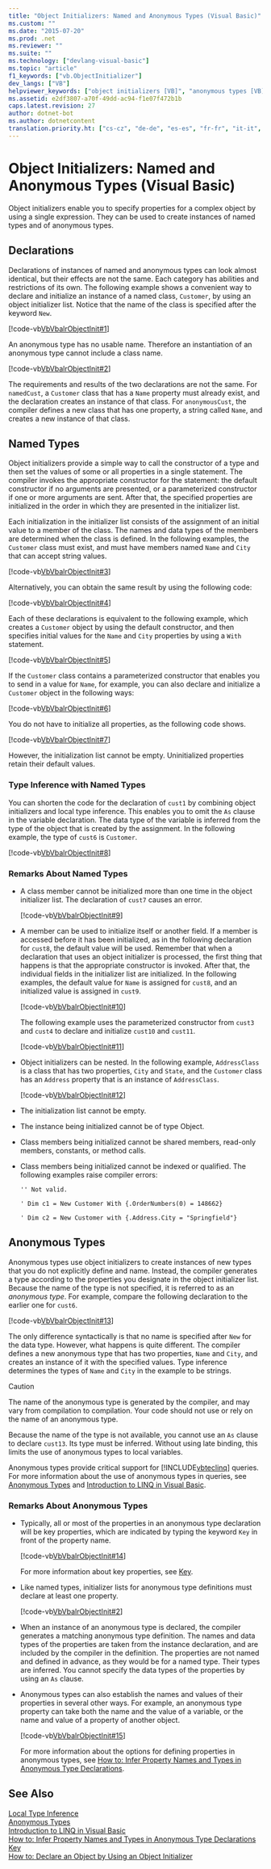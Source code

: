 ```yaml
---
title: "Object Initializers: Named and Anonymous Types (Visual Basic)"
ms.custom: ""
ms.date: "2015-07-20"
ms.prod: .net
ms.reviewer: ""
ms.suite: ""
ms.technology: ["devlang-visual-basic"]
ms.topic: "article"
f1_keywords: ["vb.ObjectInitializer"]
dev_langs: ["VB"]
helpviewer_keywords: ["object initializers [VB]", "anonymous types [VB], object initializers", "initializing properties [VB]", "initializers [VB]", "named types [VB]"]
ms.assetid: e2df3807-a70f-49dd-ac94-f1e07f472b1b
caps.latest.revision: 27
author: dotnet-bot
ms.author: dotnetcontent
translation.priority.ht: ["cs-cz", "de-de", "es-es", "fr-fr", "it-it", "ja-jp", "ko-kr", "pl-pl", "pt-br", "ru-ru", "tr-tr", "zh-cn", "zh-tw"]
---
```

# Object Initializers: Named and Anonymous Types (Visual Basic)
Object initializers enable you to specify properties for a complex object by using a single expression. They can be used to create instances of named types and of anonymous types.  
  
## Declarations  
 Declarations of instances of named and anonymous types can look almost identical, but their effects are not the same. Each category has abilities and restrictions of its own. The following example shows a convenient way to declare and initialize an instance of a named class, `Customer`, by using an object initializer list. Notice that the name of the class is specified after the keyword `New`.  
  
 [!code-vb[VbVbalrObjectInit#1](../../../../visual-basic/programming-guide/language-features/objects-and-classes/codesnippet/VisualBasic/object-initializers-named-and-anonymous-types_1.vb)]  
  
 An anonymous type has no usable name. Therefore an instantiation of an anonymous type cannot include a class name.  
  
 [!code-vb[VbVbalrObjectInit#2](../../../../visual-basic/programming-guide/language-features/objects-and-classes/codesnippet/VisualBasic/object-initializers-named-and-anonymous-types_2.vb)]  
  
 The requirements and results of the two declarations are not the same. For `namedCust`, a `Customer` class that has a `Name` property must already exist, and the declaration creates an instance of that class. For `anonymousCust`, the compiler defines a new class that has one property, a string called `Name`, and creates a new instance of that class.  
  
## Named Types  
 Object initializers provide a simple way to call the constructor of a type and then set the values of some or all properties in a single statement. The compiler invokes the appropriate constructor for the statement: the default constructor if no arguments are presented, or a parameterized constructor if one or more arguments are sent. After that, the specified properties are initialized in the order in which they are presented in the initializer list.  
  
 Each initialization in the initializer list consists of the assignment of an initial value to a member of the class. The names and data types of the members are determined when the class is defined. In the following examples, the `Customer` class must exist, and must have members named `Name` and `City` that can accept string values.  
  
 [!code-vb[VbVbalrObjectInit#3](../../../../visual-basic/programming-guide/language-features/objects-and-classes/codesnippet/VisualBasic/object-initializers-named-and-anonymous-types_3.vb)]  
  
 Alternatively, you can obtain the same result by using the following code:  
  
 [!code-vb[VbVbalrObjectInit#4](../../../../visual-basic/programming-guide/language-features/objects-and-classes/codesnippet/VisualBasic/object-initializers-named-and-anonymous-types_4.vb)]  
  
 Each of these declarations is equivalent to the following example, which creates a `Customer` object by using the default constructor, and then specifies initial values for the `Name` and `City` properties by using a `With` statement.  
  
 [!code-vb[VbVbalrObjectInit#5](../../../../visual-basic/programming-guide/language-features/objects-and-classes/codesnippet/VisualBasic/object-initializers-named-and-anonymous-types_5.vb)]  
  
 If the `Customer` class contains a parameterized constructor that enables you to send in a value for `Name`, for example, you can also declare and initialize a `Customer` object in the following ways:  
  
 [!code-vb[VbVbalrObjectInit#6](../../../../visual-basic/programming-guide/language-features/objects-and-classes/codesnippet/VisualBasic/object-initializers-named-and-anonymous-types_6.vb)]  
  
 You do not have to initialize all properties, as the following code shows.  
  
 [!code-vb[VbVbalrObjectInit#7](../../../../visual-basic/programming-guide/language-features/objects-and-classes/codesnippet/VisualBasic/object-initializers-named-and-anonymous-types_7.vb)]  
  
 However, the initialization list cannot be empty. Uninitialized properties retain their default values.  
  
### Type Inference with Named Types  
 You can shorten the code for the declaration of `cust1` by combining object initializers and local type inference. This enables you to omit the `As` clause in the variable declaration. The data type of the variable is inferred from the type of the object that is created by the assignment. In the following example, the type of `cust6` is `Customer`.  
  
 [!code-vb[VbVbalrObjectInit#8](../../../../visual-basic/programming-guide/language-features/objects-and-classes/codesnippet/VisualBasic/object-initializers-named-and-anonymous-types_8.vb)]  
  
### Remarks About Named Types  
  
-   A class member cannot be initialized more than one time in the object initializer list. The declaration of `cust7` causes an error.  
  
     [!code-vb[VbVbalrObjectInit#9](../../../../visual-basic/programming-guide/language-features/objects-and-classes/codesnippet/VisualBasic/object-initializers-named-and-anonymous-types_9.vb)]  
  
-   A member can be used to initialize itself or another field. If a member is accessed before it has been initialized, as in the following declaration for `cust8`, the default value will be used. Remember that when a declaration that uses an object initializer is processed, the first thing that happens is that the appropriate constructor is invoked. After that, the individual fields in the initializer list are initialized. In the following examples, the default value for `Name` is assigned for `cust8`, and an initialized value is assigned in `cust9`.  
  
     [!code-vb[VbVbalrObjectInit#10](../../../../visual-basic/programming-guide/language-features/objects-and-classes/codesnippet/VisualBasic/object-initializers-named-and-anonymous-types_10.vb)]  
  
     The following example uses the parameterized constructor from `cust3` and `cust4` to declare and initialize `cust10` and `cust11`.  
  
     [!code-vb[VbVbalrObjectInit#11](../../../../visual-basic/programming-guide/language-features/objects-and-classes/codesnippet/VisualBasic/object-initializers-named-and-anonymous-types_11.vb)]  
  
-   Object initializers can be nested. In the following example, `AddressClass` is a class that has two properties, `City` and `State`, and the `Customer` class has an `Address` property that is an instance of `AddressClass`.  
  
     [!code-vb[VbVbalrObjectInit#12](../../../../visual-basic/programming-guide/language-features/objects-and-classes/codesnippet/VisualBasic/object-initializers-named-and-anonymous-types_12.vb)]  
  
-   The initialization list cannot be empty.  
  
-   The instance being initialized cannot be of type Object.  
  
-   Class members being initialized cannot be shared members, read-only members, constants, or method calls.  
  
-   Class members being initialized cannot be indexed or qualified. The following examples raise compiler errors:  
  
     `'' Not valid.`  
  
     `' Dim c1 = New Customer With {.OrderNumbers(0) = 148662}`  
  
     `' Dim c2 = New Customer with {.Address.City = "Springfield"}`  
  
## Anonymous Types  
 Anonymous types use object initializers to create instances of new types that you do not explicitly define and name. Instead, the compiler generates a type according to the properties you designate in the object initializer list. Because the name of the type is not specified, it is referred to as an *anonymous type*. For example, compare the following declaration to the earlier one for `cust6`.  
  
 [!code-vb[VbVbalrObjectInit#13](../../../../visual-basic/programming-guide/language-features/objects-and-classes/codesnippet/VisualBasic/object-initializers-named-and-anonymous-types_13.vb)]  
  
 The only difference syntactically is that no name is specified after `New` for the data type. However, what happens is quite different. The compiler defines a new anonymous type that has two properties, `Name` and `City`, and creates an instance of it with the specified values. Type inference determines the types of `Name` and `City` in the example to be strings.  
  
> [!CAUTION]
>  The name of the anonymous type is generated by the compiler, and may vary from compilation to compilation. Your code should not use or rely on the name of an anonymous type.  
  
 Because the name of the type is not available, you cannot use an `As` clause to declare `cust13`. Its type must be inferred. Without using late binding, this limits the use of anonymous types to local variables.  
  
 Anonymous types provide critical support for [!INCLUDE[vbteclinq](~/includes/vbteclinq-md.md)] queries. For more information about the use of anonymous types in queries, see [Anonymous Types](../../../../visual-basic/programming-guide/language-features/objects-and-classes/anonymous-types.md) and [Introduction to LINQ in Visual Basic](../../../../visual-basic/programming-guide/language-features/linq/introduction-to-linq.md).  
  
### Remarks About Anonymous Types  
  
-   Typically, all or most of the properties in an anonymous type declaration will be key properties, which are indicated by typing the keyword `Key` in front of the property name.  
  
     [!code-vb[VbVbalrObjectInit#14](../../../../visual-basic/programming-guide/language-features/objects-and-classes/codesnippet/VisualBasic/object-initializers-named-and-anonymous-types_14.vb)]  
  
     For more information about key properties, see [Key](../../../../visual-basic/language-reference/modifiers/key.md).  
  
-   Like named types, initializer lists for anonymous type definitions must declare at least one property.  
  
     [!code-vb[VbVbalrObjectInit#2](../../../../visual-basic/programming-guide/language-features/objects-and-classes/codesnippet/VisualBasic/object-initializers-named-and-anonymous-types_2.vb)]  
  
-   When an instance of an anonymous type is declared, the compiler generates a matching anonymous type definition. The names and data types of the properties are taken from the instance declaration, and are included by the compiler in the definition. The properties are not named and defined in advance, as they would be for a named type. Their types are inferred. You cannot specify the data types of the properties by using an `As` clause.  
  
-   Anonymous types can also establish the names and values of their properties in several other ways. For example, an anonymous type property can take both the name and the value of a variable, or the name and value of a property of another object.  
  
     [!code-vb[VbVbalrObjectInit#15](../../../../visual-basic/programming-guide/language-features/objects-and-classes/codesnippet/VisualBasic/object-initializers-named-and-anonymous-types_15.vb)]  
  
     For more information about the options for defining properties in anonymous types, see [How to: Infer Property Names and Types in Anonymous Type Declarations](../../../../visual-basic/programming-guide/language-features/objects-and-classes/how-to-infer-property-names-and-types-in-anonymous-type-declarations.md).  
  
## See Also  
 [Local Type Inference](../../../../visual-basic/programming-guide/language-features/variables/local-type-inference.md)   
 [Anonymous Types](../../../../visual-basic/programming-guide/language-features/objects-and-classes/anonymous-types.md)   
 [Introduction to LINQ in Visual Basic](../../../../visual-basic/programming-guide/language-features/linq/introduction-to-linq.md)   
 [How to: Infer Property Names and Types in Anonymous Type Declarations](../../../../visual-basic/programming-guide/language-features/objects-and-classes/how-to-infer-property-names-and-types-in-anonymous-type-declarations.md)   
 [Key](../../../../visual-basic/language-reference/modifiers/key.md)   
 [How to: Declare an Object by Using an Object Initializer](../../../../visual-basic/programming-guide/language-features/objects-and-classes/how-to-declare-an-object-by-using-an-object-initializer.md)
